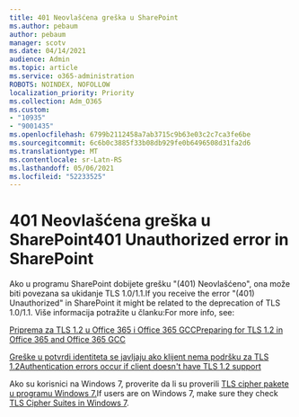 ```yaml
---
title: 401 Neovlašćena greška u SharePoint
ms.author: pebaum
author: pebaum
manager: scotv
ms.date: 04/14/2021
audience: Admin
ms.topic: article
ms.service: o365-administration
ROBOTS: NOINDEX, NOFOLLOW
localization_priority: Priority
ms.collection: Adm_O365
ms.custom:
- "10935"
- "9001435"
ms.openlocfilehash: 6799b2112458a7ab3715c9b63e03c2c7ca3fe6be
ms.sourcegitcommit: 6c6b0c3885f33b08db929fe0b6496508d31fa2d6
ms.translationtype: MT
ms.contentlocale: sr-Latn-RS
ms.lasthandoff: 05/06/2021
ms.locfileid: "52233525"
---
```

# <a name="401-unauthorized-error-in-sharepoint"></a><span data-ttu-id="31160-102">401 Neovlašćena greška u SharePoint</span><span class="sxs-lookup"><span data-stu-id="31160-102">401 Unauthorized error in SharePoint</span></span>

<span data-ttu-id="31160-103">Ako u programu SharePoint dobijete grešku "(401) Neovlašćeno", ona može biti povezana sa ukidanje TLS 1.0/1.1.</span><span class="sxs-lookup"><span data-stu-id="31160-103">If you receive the error "(401) Unauthorized" in SharePoint it might be related to the deprecation of TLS 1.0/1.1.</span></span> <span data-ttu-id="31160-104">Više informacija potražite u članku:</span><span class="sxs-lookup"><span data-stu-id="31160-104">For more info, see:</span></span>

[<span data-ttu-id="31160-105">Priprema za TLS 1.2 u Office 365 i Office 365 GCC</span><span class="sxs-lookup"><span data-stu-id="31160-105">Preparing for TLS 1.2 in Office 365 and Office 365 GCC</span></span>](https://docs.microsoft.com/microsoft-365/compliance/prepare-tls-1.2-in-office-365)

[<span data-ttu-id="31160-106">Greške u potvrdi identiteta se javljaju ako klijent nema podršku za TLS 1.2</span><span class="sxs-lookup"><span data-stu-id="31160-106">Authentication errors occur if client doesn't have TLS 1.2 support</span></span>](https://review.docs.microsoft.com/sharepoint/troubleshoot/administration/authentication-errors-tls12-support)

<span data-ttu-id="31160-107">Ako su korisnici na Windows 7, proverite da li su proverili [TLS cipher pakete u programu Windows 7.](https://docs.microsoft.com/windows/win32/secauthn/tls-cipher-suites-in-windows-7)</span><span class="sxs-lookup"><span data-stu-id="31160-107">If users are on Windows 7, make sure they check [TLS Cipher Suites in Windows 7](https://docs.microsoft.com/windows/win32/secauthn/tls-cipher-suites-in-windows-7).</span></span>